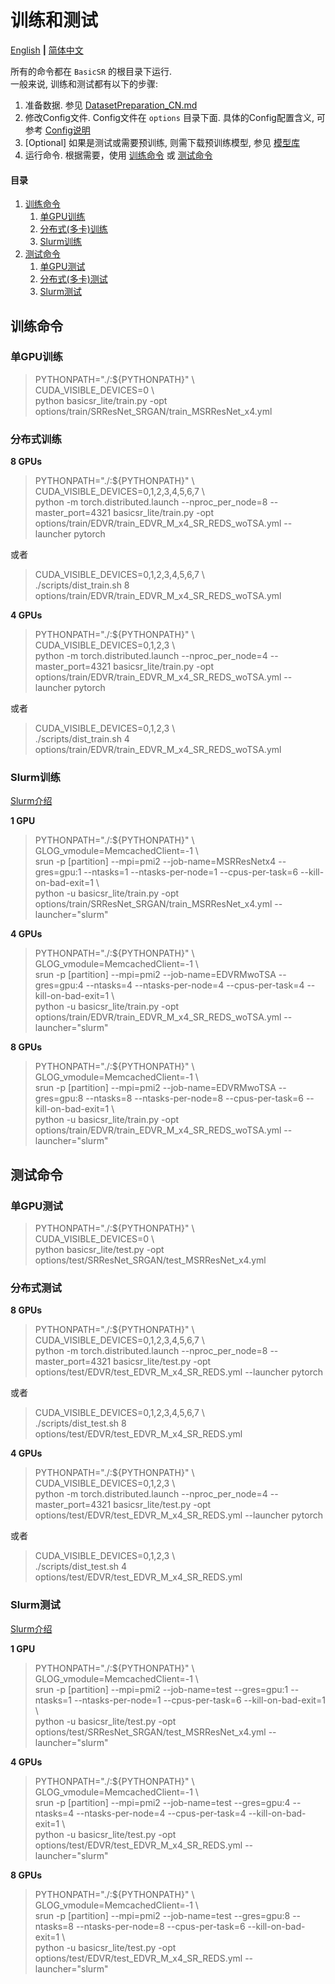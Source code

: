 # 训练和测试

[English](TrainTest.md) **|** [简体中文](TrainTest_CN.md)

所有的命令都在 `BasicSR` 的根目录下运行. <br>
一般来说, 训练和测试都有以下的步骤:

1. 准备数据. 参见 [DatasetPreparation_CN.md](DatasetPreparation_CN.md)
1. 修改Config文件. Config文件在 `options` 目录下面. 具体的Config配置含义, 可参考 [Config说明](Config_CN.md)
1. [Optional] 如果是测试或需要预训练, 则需下载预训练模型, 参见 [模型库](ModelZoo_CN.md)
1. 运行命令. 根据需要，使用 [训练命令](#训练命令) 或 [测试命令](#测试命令)

#### 目录

1. [训练命令](#训练命令)
    1. [单GPU训练](#单GPU训练)
    1. [分布式(多卡)训练](#分布式训练)
    1. [Slurm训练](#Slurm训练)
1. [测试命令](#测试命令)
    1. [单GPU测试](#单GPU测试)
    1. [分布式(多卡)测试](#分布式测试)
    1. [Slurm测试](#Slurm测试)

## 训练命令

### 单GPU训练

> PYTHONPATH="./:${PYTHONPATH}" \\\
> CUDA_VISIBLE_DEVICES=0 \\\
> python basicsr_lite/train.py -opt options/train/SRResNet_SRGAN/train_MSRResNet_x4.yml

### 分布式训练

**8 GPUs**

> PYTHONPATH="./:${PYTHONPATH}" \\\
> CUDA_VISIBLE_DEVICES=0,1,2,3,4,5,6,7 \\\
> python -m torch.distributed.launch --nproc_per_node=8 --master_port=4321 basicsr_lite/train.py -opt options/train/EDVR/train_EDVR_M_x4_SR_REDS_woTSA.yml --launcher pytorch

或者

> CUDA_VISIBLE_DEVICES=0,1,2,3,4,5,6,7 \\\
> ./scripts/dist_train.sh 8 options/train/EDVR/train_EDVR_M_x4_SR_REDS_woTSA.yml

**4 GPUs**

> PYTHONPATH="./:${PYTHONPATH}" \\\
> CUDA_VISIBLE_DEVICES=0,1,2,3 \\\
> python -m torch.distributed.launch --nproc_per_node=4 --master_port=4321 basicsr_lite/train.py -opt options/train/EDVR/train_EDVR_M_x4_SR_REDS_woTSA.yml --launcher pytorch

或者

> CUDA_VISIBLE_DEVICES=0,1,2,3 \\\
> ./scripts/dist_train.sh 4 options/train/EDVR/train_EDVR_M_x4_SR_REDS_woTSA.yml

### Slurm训练

[Slurm介绍](https://slurm.schedmd.com/quickstart.html)

**1 GPU**

> PYTHONPATH="./:${PYTHONPATH}" \\\
> GLOG_vmodule=MemcachedClient=-1 \\\
> srun -p [partition] --mpi=pmi2 --job-name=MSRResNetx4 --gres=gpu:1 --ntasks=1 --ntasks-per-node=1 --cpus-per-task=6 --kill-on-bad-exit=1 \\\
> python -u basicsr_lite/train.py -opt options/train/SRResNet_SRGAN/train_MSRResNet_x4.yml --launcher="slurm"

**4 GPUs**


> PYTHONPATH="./:${PYTHONPATH}" \\\
> GLOG_vmodule=MemcachedClient=-1 \\\
> srun -p [partition] --mpi=pmi2 --job-name=EDVRMwoTSA --gres=gpu:4 --ntasks=4 --ntasks-per-node=4 --cpus-per-task=4 --kill-on-bad-exit=1 \\\
> python -u basicsr_lite/train.py -opt options/train/EDVR/train_EDVR_M_x4_SR_REDS_woTSA.yml --launcher="slurm"

**8 GPUs**

> PYTHONPATH="./:${PYTHONPATH}" \\\
> GLOG_vmodule=MemcachedClient=-1 \\\
> srun -p [partition] --mpi=pmi2 --job-name=EDVRMwoTSA --gres=gpu:8 --ntasks=8 --ntasks-per-node=8 --cpus-per-task=6 --kill-on-bad-exit=1 \\\
> python -u basicsr_lite/train.py -opt options/train/EDVR/train_EDVR_M_x4_SR_REDS_woTSA.yml --launcher="slurm"

## 测试命令

### 单GPU测试

> PYTHONPATH="./:${PYTHONPATH}" \\\
> CUDA_VISIBLE_DEVICES=0 \\\
> python basicsr_lite/test.py -opt options/test/SRResNet_SRGAN/test_MSRResNet_x4.yml

### 分布式测试

**8 GPUs**

> PYTHONPATH="./:${PYTHONPATH}" \\\
> CUDA_VISIBLE_DEVICES=0,1,2,3,4,5,6,7 \\\
> python -m torch.distributed.launch --nproc_per_node=8 --master_port=4321 basicsr_lite/test.py -opt options/test/EDVR/test_EDVR_M_x4_SR_REDS.yml --launcher pytorch

或者

> CUDA_VISIBLE_DEVICES=0,1,2,3,4,5,6,7 \\\
> ./scripts/dist_test.sh 8 options/test/EDVR/test_EDVR_M_x4_SR_REDS.yml

**4 GPUs**

> PYTHONPATH="./:${PYTHONPATH}" \\\
> CUDA_VISIBLE_DEVICES=0,1,2,3 \\\
> python -m torch.distributed.launch --nproc_per_node=4 --master_port=4321 basicsr_lite/test.py -opt options/test/EDVR/test_EDVR_M_x4_SR_REDS.yml  --launcher pytorch

或者

> CUDA_VISIBLE_DEVICES=0,1,2,3 \\\
> ./scripts/dist_test.sh 4 options/test/EDVR/test_EDVR_M_x4_SR_REDS.yml

### Slurm测试

[Slurm介绍](https://slurm.schedmd.com/quickstart.html)

**1 GPU**

> PYTHONPATH="./:${PYTHONPATH}" \\\
> GLOG_vmodule=MemcachedClient=-1 \\\
> srun -p [partition] --mpi=pmi2 --job-name=test --gres=gpu:1 --ntasks=1 --ntasks-per-node=1 --cpus-per-task=6 --kill-on-bad-exit=1 \\\
> python -u basicsr_lite/test.py -opt options/test/SRResNet_SRGAN/test_MSRResNet_x4.yml --launcher="slurm"

**4 GPUs**

> PYTHONPATH="./:${PYTHONPATH}" \\\
> GLOG_vmodule=MemcachedClient=-1 \\\
> srun -p [partition] --mpi=pmi2 --job-name=test --gres=gpu:4 --ntasks=4 --ntasks-per-node=4 --cpus-per-task=4 --kill-on-bad-exit=1 \\\
> python -u basicsr_lite/test.py -opt options/test/EDVR/test_EDVR_M_x4_SR_REDS.yml --launcher="slurm"

**8 GPUs**

> PYTHONPATH="./:${PYTHONPATH}" \\\
> GLOG_vmodule=MemcachedClient=-1 \\\
> srun -p [partition] --mpi=pmi2 --job-name=test --gres=gpu:8 --ntasks=8 --ntasks-per-node=8 --cpus-per-task=6 --kill-on-bad-exit=1 \\\
> python -u basicsr_lite/test.py -opt options/test/EDVR/test_EDVR_M_x4_SR_REDS.yml --launcher="slurm"
